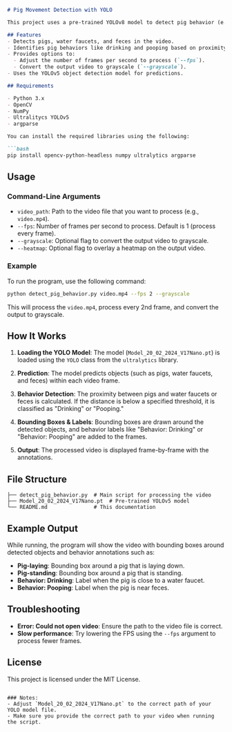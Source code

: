 ```markdown
# Pig Movement Detection with YOLO

This project uses a pre-trained YOLOv8 model to detect pig behavior (e.g., drinking, pooping) in videos by analyzing the proximity between pigs and other objects such as water faucets or feces. The program processes video frames to identify objects, draw bounding boxes, and label the detected behaviors.

## Features
- Detects pigs, water faucets, and feces in the video.
- Identifies pig behaviors like drinking and pooping based on proximity to specific objects.
- Provides options to:
  - Adjust the number of frames per second to process (`--fps`).
  - Convert the output video to grayscale (`--grayscale`).
- Uses the YOLOv5 object detection model for predictions.

## Requirements

- Python 3.x
- OpenCV
- NumPy
- Ultralitycs YOLOv5
- argparse

You can install the required libraries using the following:

```bash
pip install opencv-python-headless numpy ultralytics argparse
```

## Usage

### Command-Line Arguments

- `video_path`: Path to the video file that you want to process (e.g., `video.mp4`).
- `--fps`: Number of frames per second to process. Default is 1 (process every frame).
- `--grayscale`: Optional flag to convert the output video to grayscale.
- `--heatmap`: Optional flag to overlay a heatmap on the output video.

### Example

To run the program, use the following command:

```bash
python detect_pig_behavior.py video.mp4 --fps 2 --grayscale
```

This will process the `video.mp4`, process every 2nd frame, and convert the output to grayscale.

## How It Works

1. **Loading the YOLO Model**: The model (`Model_20_02_2024_V17Nano.pt`) is loaded using the `YOLO` class from the `ultralytics` library.
   
2. **Prediction**: The model predicts objects (such as pigs, water faucets, and feces) within each video frame.
   
3. **Behavior Detection**: The proximity between pigs and water faucets or feces is calculated. If the distance is below a specified threshold, it is classified as "Drinking" or "Pooping."

4. **Bounding Boxes & Labels**: Bounding boxes are drawn around the detected objects, and behavior labels like "Behavior: Drinking" or "Behavior: Pooping" are added to the frames.

5. **Output**: The processed video is displayed frame-by-frame with the annotations.

## File Structure

```plaintext
├── detect_pig_behavior.py  # Main script for processing the video
├── Model_20_02_2024_V17Nano.pt  # Pre-trained YOLOv5 model
└── README.md               # This documentation
```

## Example Output

While running, the program will show the video with bounding boxes around detected objects and behavior annotations such as:

- **Pig-laying**: Bounding box around a pig that is laying down.
- **Pig-standing**: Bounding box around a pig that is standing.
- **Behavior: Drinking**: Label when the pig is close to a water faucet.
- **Behavior: Pooping**: Label when the pig is near feces.

## Troubleshooting

- **Error: Could not open video**: Ensure the path to the video file is correct.
- **Slow performance**: Try lowering the FPS using the `--fps` argument to process fewer frames.

## License

This project is licensed under the MIT License.

```

### Notes:
- Adjust `Model_20_02_2024_V17Nano.pt` to the correct path of your YOLO model file.
- Make sure you provide the correct path to your video when running the script.
